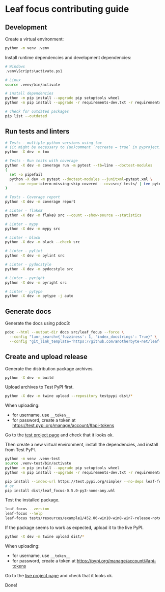 # Leaf focus contributing guide

## Development

Create a virtual environment:

```bash
python -m venv .venv
```

Install runtime dependencies and development dependencies:

```bash
# Windows
.venv\Scripts\activate.ps1

# Linux
source .venv/bin/activate

# install dependencies
python -m pip install --upgrade pip setuptools wheel
python -m pip install --upgrade -r requirements-dev.txt -r requirements.txt

# check for outdated packages
pip list --outdated
```

## Run tests and linters

```bash
# Tests - multiple python versions using tox
# (it might be necessary to (un)comment `recreate = true` in pyproject.toml)
python -X dev -m tox

# Tests - Run tests with coverage
python -X dev -m coverage run -m pytest --tb=line --doctest-modules
(
  set -o pipefail
  python -X dev -m pytest --doctest-modules --junitxml=pytest.xml \
    --cov-report=term-missing:skip-covered --cov=src/ tests/ | tee pytest-coverage.txt
)

# Tests - Coverage report
python -X dev -m coverage report

# Linter - flake8
python -X dev -m flake8 src --count --show-source --statistics

# Linter - mypy
python -X dev -m mypy src

# Linter - black
python -X dev -m black --check src

# Linter - pylint
python -X dev -m pylint src

# Linter - pydocstyle
python -X dev -m pydocstyle src

# Linter - pyright
python -X dev -m pyright src

# Linter - pytype
python -X dev -m pytype -j auto
```

## Generate docs

Generate the docs using pdoc3:

```bash
pdoc --html --output-dir docs src/leaf_focus --force \
  --config "lunr_search={'fuzziness': 1, 'index_docstrings': True}" \
  --config "git_link_template='https://github.com/anotherbyte-net/leaf-focus/blob/{commit}/{path}#L{start_line}-L{end_line}'"
```

## Create and upload release

Generate the distribution package archives.

```bash
python -X dev -m build
```

Upload archives to Test PyPI first.

```bash
python -X dev -m twine upload --repository testpypi dist/*
```

When uploading:

- for username, use `__token__`
- for password, create a token at https://test.pypi.org/manage/account/#api-tokens

Go to the [test project page](https://test.pypi.org/project/leaf-focus) and check that it looks ok.

Then create a new virtual environment, install the dependencies, and install from Test PyPI.

```bash
python -m venv .venv-test
source .venv-test/bin/activate
python -m pip install --upgrade pip setuptools wheel
python -m pip install --upgrade -r requirements-dev.txt -r requirements.txt

pip install --index-url https://test.pypi.org/simple/ --no-deps leaf-focus
# or
pip install dist/leaf_focus-0.5.0-py3-none-any.whl
```

Test the installed package.

```bash
leaf-focus --version
leaf-focus --help
leaf-focus tests/resources/example1/452.06-win10-win8-win7-release-notes.pdf .pypi-test/ --ocr --exe-dir [path-to-xpdf-exe-dir]
```

If the package seems to work as expected, upload it to the live PyPI.

```bash
python -X dev -m twine upload dist/*
```

When uploading:

- for username, use `__token__`
- for password, create a token at https://pypi.org/manage/account/#api-tokens

Go to the [live project page](https://pypi.org/project/leaf-focus) and check that it looks ok.

Done!
